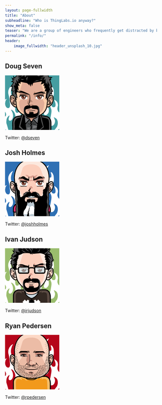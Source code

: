```yaml
---
layout: page-fullwidth
title: "About"
subheadline: "Who is ThingLabs.io anyway?"
show_meta: false
teaser: "We are a group of engineers who frequently get distracted by blinking lights and shiney objects."
permalink: "/info/"
header:
    image_fullwidth: "header_unsplash_10.jpg"
---
```


## Doug Seven

<img src="../images/author_doug.png"/>

Twitter: [@dseven](https://twitter.com/dseven)

## Josh Holmes

<img src="../images/author_josh.png"/>

Twitter: [@joshholmes](https://twitter.com/joshholmes)

## Ivan Judson

<img src="../images/author_ivan.png"/>

Twitter: [@irjudson](https://twitter.com/irjudson)

## Ryan Pedersen

<img src="../images/author_ryan.png"/>

Twitter: [@rpedersen](https://twitter.com/rpedersen)

